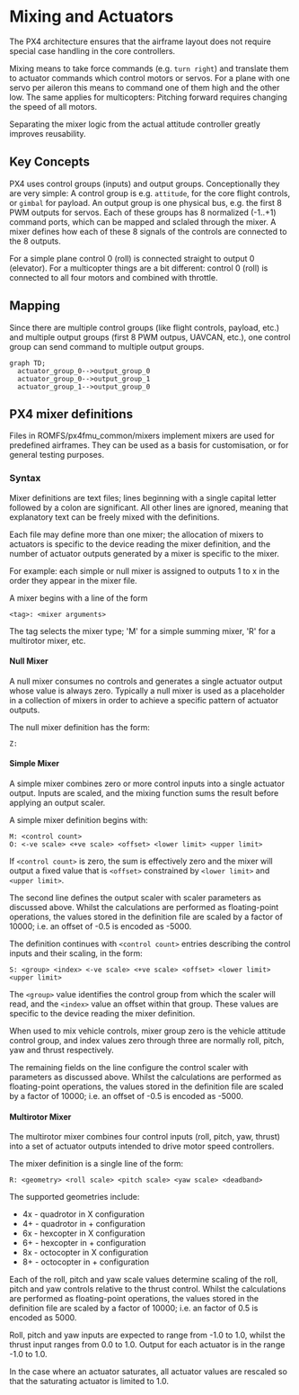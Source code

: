 # Mixing and Actuators

The PX4 architecture ensures that the airframe layout does not require special case handling in the core controllers.

Mixing means to take force commands (e.g. `turn right`) and translate them to actuator commands which control motors or servos. For a plane with one servo per aileron this means to command one of them high and the other low. The same applies for multicopters: Pitching forward requires changing the speed of all motors.

Separating the mixer logic from the actual attitude controller greatly improves reusability.

## Key Concepts

PX4 uses control groups (inputs) and output groups. Conceptionally they are very simple: A control group is e.g. `attitude`, for the core flight controls, or `gimbal` for payload. An output group is one physical bus, e.g. the first 8 PWM outputs for servos. Each of these groups has 8 normalized (-1..+1) command ports, which can be mapped and sclaled through the mixer. A mixer defines how each of these 8 signals of the controls are connected to the 8 outputs.

For a simple plane control 0 (roll) is connected straight to output 0 (elevator). For a multicopter things are a bit different: control 0 (roll) is connected to all four motors and combined with throttle.

## Mapping

Since there are multiple control groups (like flight controls, payload, etc.) and multiple output groups (first 8 PWM outpus, UAVCAN, etc.), one control group can send command to multiple output groups.

```mermaid
graph TD;
  actuator_group_0-->output_group_0
  actuator_group_0-->output_group_1
  actuator_group_1-->output_group_0
```

## PX4 mixer definitions ##

Files in ROMFS/px4fmu_common/mixers implement mixers are used for predefined airframes. They can be used as a basis
for customisation, or for general testing purposes.

### Syntax ###

Mixer definitions are text files; lines beginning with a single capital letter
followed by a colon are significant. All other lines are ignored, meaning that
explanatory text can be freely mixed with the definitions.

Each file may define more than one mixer; the allocation of mixers to actuators
is specific to the device reading the mixer definition, and the number of
actuator outputs generated by a mixer is specific to the mixer.

For example: each simple or null mixer is assigned to outputs 1 to x
in the order they appear in the mixer file.

A mixer begins with a line of the form

	<tag>: <mixer arguments>

The tag selects the mixer type; 'M' for a simple summing mixer, 'R' for a 
multirotor mixer, etc.

#### Null Mixer ####

A null mixer consumes no controls and generates a single actuator output whose
value is always zero.  Typically a null mixer is used as a placeholder in a
collection of mixers in order to achieve a specific pattern of actuator outputs.

The null mixer definition has the form:

	Z:

#### Simple Mixer ####

A simple mixer combines zero or more control inputs into a single actuator
output.  Inputs are scaled, and the mixing function sums the result before
applying an output scaler.

A simple mixer definition begins with:

	M: <control count>
	O: <-ve scale> <+ve scale> <offset> <lower limit> <upper limit>

If `<control count>` is zero, the sum is effectively zero and the mixer will
output a fixed value that is `<offset>` constrained by `<lower limit>` and `<upper
limit>`.

The second line defines the output scaler with scaler parameters as discussed
above. Whilst the calculations are performed as floating-point operations, the
values stored in the definition file are scaled by a factor of 10000; i.e. an
offset of -0.5 is encoded as -5000.

The definition continues with `<control count>` entries describing the control
inputs and their scaling, in the form:

	S: <group> <index> <-ve scale> <+ve scale> <offset> <lower limit> <upper limit>

The `<group>` value identifies the control group from which the scaler will read,
and the `<index>` value an offset within that group.  These values are specific to
the device reading the mixer definition.

When used to mix vehicle controls, mixer group zero is the vehicle attitude
control group, and index values zero through three are normally roll, pitch,
yaw and thrust respectively.

The remaining fields on the line configure the control scaler with parameters as
discussed above. Whilst the calculations are performed as floating-point
operations, the values stored in the definition file are scaled by a factor of
10000; i.e. an offset of -0.5 is encoded as -5000.

#### Multirotor Mixer ####

The multirotor mixer combines four control inputs (roll, pitch, yaw, thrust)
into a set of actuator outputs intended to drive motor speed controllers.

The mixer definition is a single line of the form:

	R: <geometry> <roll scale> <pitch scale> <yaw scale> <deadband>

The supported geometries include:

 * 4x - quadrotor in X configuration
 * 4+ - quadrotor in + configuration
 * 6x - hexcopter in X configuration
 * 6+ - hexcopter in + configuration
 * 8x - octocopter in X configuration
 * 8+ - octocopter in + configuration
  
Each of the roll, pitch and yaw scale values determine scaling of the roll,
pitch and yaw controls relative to the thrust control.  Whilst the calculations
are performed as floating-point operations, the values stored in the definition
file are scaled by a factor of 10000; i.e. an factor of 0.5 is encoded as 5000.

Roll, pitch and yaw inputs are expected to range from -1.0 to 1.0, whilst the
thrust input ranges from 0.0 to 1.0.  Output for each actuator is in the 
range -1.0 to 1.0.

In the case where an actuator saturates, all actuator values are rescaled so that 
the saturating actuator is limited to 1.0.
